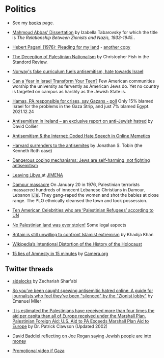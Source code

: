 # Politics

* See my [books](https://szabgab.com/books.html) page.

* [Mahmoud Abbas’ Dissertation](https://www.tabletmag.com/sections/arts-letters/articles/mahmoud-abbas-soviet-dissertation) by Izabella Tabarovsky for which the title is *The Relationship Between Zionists and Nazis, 1933-1945.*.

* [Hebert Pagani (1976): Pleading for my land](https://www.youtube.com/watch?v=d-RK4AQJm5U) - [another copy](https://www.youtube.com/watch?v=JQoO2ATpoQo)

* [The Deception of Palestinian Nationalism](https://stanfordreview.org/deception-palestinian-nationalism/) by Christopher Fish in the Standord Review.

* [Norway's fake curriculum fuels antisemitism, hate towards Israel](https://www.jpost.com/opinion/article-694152)

* [Can a Year in Israel Transform Your Teen?](https://sapirjournal.org/aspiration/2022/01/can-a-year-in-israel-transform-your-teen/)
Few American communities worship the university as fervently as American Jews do. Yet no country is targeted on campus as harshly as the Jewish State is.

* [Hamas, PA responsible for crises, say Gazans - poll](https://www.jpost.com/middle-east/article-689610) Only 15% blamed Israel for the problems in the Gaza Strip, and just 7% blamed Egypt.
2021.12.24


* [Antisemitism in Ireland – an exclusive report on anti-Jewish hatred](https://david-collier.com/ireland/) by David Collier

* [Antisemitism & the Internet: Coded Hate Speech in Online Memetics](https://vimeo.com/517984855)

* [Harvard surrenders to the antisemites](https://www.jns.org/opinion/harvard-surrenders-to-the-antisemites/) by Jonathan S. Tobin  (the Kenneth Roth case)

* [Dangerous coping mechanisms: Jews are self-harming, not fighting antisemitism](https://www.jpost.com/opinion/article-729214)

* [Leaving Libya ](https://nivmag.com/leaving-libya/) at [JIMENA](https://www.jimena.org/)

* [Damour massacre](https://en.wikipedia.org/wiki/Damour_massacre)
On January 20 in 1976, Palestinian terrorists massacred hundreds of innocent Lebanese Christians in Damour, Lebanon 🇱🇧. They gang-raped the women and shot the babies at close range. The PLO ethnically cleansed the town and took possession.

* [Ten American Celebrities who are ‘Palestinian Refugees’ according to UN](https://www.israel365news.com/332654/ten-american-celebrities-palestinian-refugees-according-un/)

* [No Palestinian land was ever stolen!](https://www.weeklyblitz.net/opinion/no-palestinian-land-was-ever-stolen/) Some legal aspects


* [Britain is still unwilling to confront Islamist extremism](http://www.sedaa.org/2021/10/britain-is-still-unwilling-to-confront-islamist-extremism/) by  Khadija Khan

* [Wikipedia’s Intentional Distortion of the History of the Holocaust](https://www.tandfonline.com/doi/full/10.1080/25785648.2023.2168939)

* [15 lies of Amnesty in 15 minutes](https://twitter.com/CAMERAorg/status/1648341170626412544) by [Camera.org](https://www.camera.org/)


## Twitter threads

* [sidelocks](https://twitter.com/ZechariahSharab/status/1607744152359546884) by Zechariah Shar'abi
* [So you've been caught spewing antisemitic hatred online: A guide for journalists who feel they've been "silenced" by the "Zionist lobby"](https://twitter.com/emanumiller/status/1577798473222688768) by Emanuel Miler
* [It is estimated the Palestinians have received more than four times the aid per capita than all of Europe received under the Marshall Plan.](https://twitter.com/blakeflayton/status/1545505937661755393) [Palestinian Foreign Aid: U.S. Aid to PA Exceeds Marshall Plan Aid to Europe](https://www.jewishvirtuallibrary.org/u-s-aid-to-pa-exceeds-marshall-plan-aid-to-europe) by Dr. Patrick Clawson (Updated 2002)

* [David Baddiel reflecting on Joe Rogan saying Jewish people are into money](https://twitter.com/Baddiel/status/1622896710887305216)
* [Promotional video if Gaza](https://twitter.com/trtworld/status/1119214362852515841)

